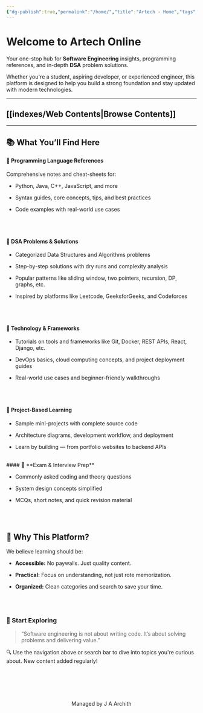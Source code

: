 ```yaml
---
{"dg-publish":true,"permalink":"/home/","title":"Artech - Home","tags":["gardenEntry"],"dgEnableSearch":true}
---
```


# Welcome to Artech Online


Your one-stop hub for **Software Engineering** insights, programming references, and in-depth **DSA** problem solutions.

Whether you're a student, aspiring developer, or experienced engineer, this platform is designed to help you build a strong foundation and stay updated with modern technologies.


---

## [[indexes/Web Contents\|Browse Contents]]


---

##  📚 What You’ll Find Here

#### 🔹 **Programming Language References**

Comprehensive notes and cheat-sheets for:

- Python, Java, C++, JavaScript, and more
    
- Syntax guides, core concepts, tips, and best practices
    
- Code examples with real-world use cases

<br><br>

#### 🔹 **DSA Problems & Solutions**

- Categorized Data Structures and Algorithms problems
    
- Step-by-step solutions with dry runs and complexity analysis
    
- Popular patterns like sliding window, two pointers, recursion, DP, graphs, etc.
    
- Inspired by platforms like Leetcode, GeeksforGeeks, and Codeforces

<br><br>

#### 🔹 **Technology & Frameworks**

- Tutorials on tools and frameworks like Git, Docker, REST APIs, React, Django, etc.
    
- DevOps basics, cloud computing concepts, and project deployment guides
    
- Real-world use cases and beginner-friendly walkthroughs

<br><br>


#### 🔹 **Project-Based Learning**

- Sample mini-projects with complete source code
    
- Architecture diagrams, development workflow, and deployment
    
- Learn by building — from portfolio websites to backend APIs
<br>
#### 🔹 **Exam & Interview Prep**

- Commonly asked coding and theory questions
    
- System design concepts simplified
    
- MCQs, short notes, and quick revision material


<br><br>

##  🚀 Why This Platform?

We believe learning should be:

- **Accessible:** No paywalls. Just quality content.
    
- **Practical:** Focus on understanding, not just rote memorization.
    
- **Organized:** Clean categories and search to save your time.


<br><br>

### 🧠 Start Exploring

> “Software engineering is not about writing code. It’s about solving problems and delivering value.”

🔍 Use the navigation above or search bar to dive into topics you're curious about. New content added regularly!

<br><br><br><br>
<center>
Managed by J A Archith
</center>


